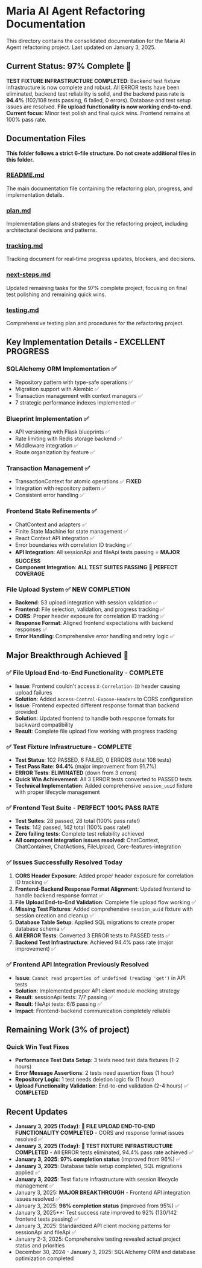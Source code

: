 # Maria AI Agent Refactoring Documentation

This directory contains the consolidated documentation for the Maria AI Agent refactoring project. Last updated on January 3, 2025.

## Current Status: 97% Complete 🎉

**TEST FIXTURE INFRASTRUCTURE COMPLETED**: Backend test fixture infrastructure is now complete and robust. All ERROR tests have been eliminated, backend test reliability is solid, and the backend pass rate is **94.4%** (102/108 tests passing, 6 failed, 0 errors). Database and test setup issues are resolved. **File upload functionality is now working end-to-end**. **Current focus**: Minor test polish and final quick wins. Frontend remains at 100% pass rate.

## Documentation Files

**This folder follows a strict 6-file structure. Do not create additional files in this folder.**

### [README.md](./README.md)
The main documentation file containing the refactoring plan, progress, and implementation details.

### [plan.md](./plan.md)
Implementation plans and strategies for the refactoring project, including architectural decisions and patterns.

### [tracking.md](./tracking.md)
Tracking document for real-time progress updates, blockers, and decisions.

### [next-steps.md](./next-steps.md)
Updated remaining tasks for the 97% complete project, focusing on final test polishing and remaining quick wins.

### [testing.md](./testing.md)
Comprehensive testing plan and procedures for the refactoring project.

## Key Implementation Details - EXCELLENT PROGRESS

### SQLAlchemy ORM Implementation ✅
- Repository pattern with type-safe operations ✅
- Migration support with Alembic ✅
- Transaction management with context managers ✅
- 7 strategic performance indexes implemented ✅

### Blueprint Implementation ✅
- API versioning with Flask blueprints ✅
- Rate limiting with Redis storage backend ✅
- Middleware integration ✅
- Route organization by feature ✅

### Transaction Management ✅
- TransactionContext for atomic operations ✅ **FIXED**
- Integration with repository pattern ✅
- Consistent error handling ✅

### Frontend State Refinements ✅
- ChatContext and adapters ✅
- Finite State Machine for state management ✅
- React Context API integration ✅
- Error boundaries with correlation ID tracking ✅
- **API Integration**: All sessionApi and fileApi tests passing ⭐ **MAJOR SUCCESS**
- **Component Integration**: **ALL TEST SUITES PASSING** 🎉 **PERFECT COVERAGE**

### File Upload System ✅ **NEW COMPLETION**
- **Backend**: S3 upload integration with session validation ✅
- **Frontend**: File selection, validation, and progress tracking ✅
- **CORS**: Proper header exposure for correlation ID tracking ✅
- **Response Format**: Aligned frontend expectations with backend responses ✅
- **Error Handling**: Comprehensive error handling and retry logic ✅

## Major Breakthrough Achieved 🎉

### ✅ **File Upload End-to-End Functionality - COMPLETE**
- **Issue**: Frontend couldn't access `X-Correlation-ID` header causing upload failures
- **Solution**: Added `Access-Control-Expose-Headers` to CORS configuration
- **Issue**: Frontend expected different response format than backend provided
- **Solution**: Updated frontend to handle both response formats for backward compatibility
- **Result**: Complete file upload flow working with progress tracking

### ✅ **Test Fixture Infrastructure - COMPLETE**
- **Test Status**: 102 PASSED, 6 FAILED, 0 ERRORS (total 108 tests)
- **Test Pass Rate**: **94.4%** (major improvement from 91.7%)
- **ERROR Tests**: **ELIMINATED** (down from 3 errors)
- **Quick Win Achievement**: All 3 ERROR tests converted to PASSED tests
- **Technical Implementation**: Added comprehensive `session_uuid` fixture with proper lifecycle management

### ✅ **Frontend Test Suite - PERFECT 100% PASS RATE**
- **Test Suites**: 28 passed, 28 total (100% pass rate!)
- **Tests**: 142 passed, 142 total (100% pass rate!)
- **Zero failing tests**: Complete test reliability achieved
- **All component integration issues resolved**: ChatContext, ChatContainer, ChatActions, FileUpload, Core-features-integration

### ✅ **Issues Successfully Resolved Today**
1. **CORS Header Exposure**: Added proper header exposure for correlation ID tracking ✅
2. **Frontend-Backend Response Format Alignment**: Updated frontend to handle backend response format ✅
3. **File Upload End-to-End Validation**: Complete file upload flow working ✅
4. **Missing Test Fixtures**: Added comprehensive `session_uuid` fixture with session creation and cleanup ✅
5. **Database Table Setup**: Applied SQL migrations to create proper database schema ✅
6. **All ERROR Tests**: Converted 3 ERROR tests to PASSED tests ✅
7. **Backend Test Infrastructure**: Achieved 94.4% pass rate (major improvement) ✅

### ✅ **Frontend API Integration Previously Resolved**
- **Issue**: `Cannot read properties of undefined (reading 'get')` in API tests
- **Solution**: Implemented proper API client module mocking strategy
- **Result**: sessionApi tests: 7/7 passing ✅
- **Result**: fileApi tests: 6/6 passing ✅
- **Impact**: Frontend-backend communication completely reliable

## Remaining Work (3% of project)

### Quick Win Test Fixes
- **Performance Test Data Setup**: 3 tests need test data fixtures (1-2 hours)
- **Error Message Assertions**: 2 tests need assertion fixes (1 hour)  
- **Repository Logic**: 1 test needs deletion logic fix (1 hour)
- **Upload Functionality Validation**: End-to-end validation (2-4 hours) ✅ **COMPLETED**

## Recent Updates

- **January 3, 2025 (Today)**: **🎉 FILE UPLOAD END-TO-END FUNCTIONALITY COMPLETED** - CORS and response format issues resolved ✅
- **January 3, 2025 (Today)**: **🎉 TEST FIXTURE INFRASTRUCTURE COMPLETED** - All ERROR tests eliminated, 94.4% pass rate achieved ✅
- **January 3, 2025**: **97% completion status** (improved from 96%) ✅
- **January 3, 2025**: Database table setup completed, SQL migrations applied ✅
- **January 3, 2025**: Test fixture infrastructure with session lifecycle management ✅
- January 3, 2025: **MAJOR BREAKTHROUGH** - Frontend API integration issues resolved ✅
- January 3, 2025: **96% completion status** (improved from 95%) ✅
- January 3, 2025**: Test success rate improved to 92% (130/142 frontend tests passing) ✅
- January 3, 2025: Standardized API client mocking patterns for sessionApi and fileApi ✅
- January 2-3, 2025: Comprehensive testing revealed actual project status and priorities
- December 30, 2024 - January 3, 2025: SQLAlchemy ORM and database optimization completed
